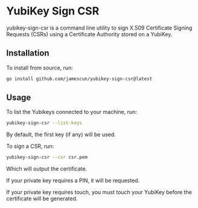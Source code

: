 # YubiKey Sign CSR

yubikey-sign-csr is a command line utility to sign X.509 Certificate Signing Requests (CSRs) using a Certificate Authority stored on a YubiKey.

## Installation

To install from source, run:

```sh
go install github.com/jamescun/yubikey-sign-csr@latest
```

## Usage

To list the Yubikeys connected to your machine, run:

```sh
yubikey-sign-csr --list-keys
```

By default, the first key (if any) will be used.

To sign a CSR, run:

```sh
yubikey-sign-csr --csr csr.pem
```

Which will output the certificate.

If your private key requires a PIN, it will be requested.

If your private key requires touch, you must touch your YubiKey before the certificate will be generated.
